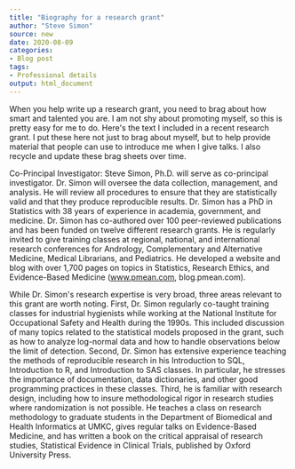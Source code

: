 ```yaml
---
title: "Biography for a research grant"
author: "Steve Simon"
source: new
date: 2020-08-09
categories:
- Blog post
tags:
- Professional details
output: html_document
---
```


When you help write up a research grant, you need to brag about how smart and talented you are. I am not shy about promoting myself, so this is pretty easy for me to do. Here's the text I included in a recent research grant. I put these here not just to brag about myself, but to help provide material that people can use to introduce me when I give talks. I also recycle and update these brag sheets over time.

<!---More--->

Co-Principal Investigator: Steve Simon, Ph.D. will serve as co-principal investigator. Dr. Simon will oversee the data collection, management, and analysis. He will review all procedures to ensure that they are statistically valid and that they produce reproducible results. Dr. Simon has a PhD in Statistics with 38 years of experience in academia, government, and medicine. Dr. Simon has co-authored over 100 peer-reviewed publications and has been funded on twelve different research grants. He is regularly invited to give training classes at regional, national, and international research conferences for Andrology, Complementary and Alternative Medicine, Medical Librarians, and Pediatrics. He developed a website and blog with over 1,700 pages on topics in Statistics, Research Ethics, and Evidence-Based Medicine (www.pmean.com, blog.pmean.com). 

While Dr. Simon's research expertise is very broad, three areas relevant to this grant are worth noting. First, Dr. Simon regularly co-taught training classes for industrial hygienists while working at the National Institute for Occupational Safety and Health during the 1990s. This included discussion of many topics related to the statistical models proposed in the grant, such as how to analyze log-normal data and how to handle observations below the limit of detection. Second, Dr. Simon has extensive experience teaching the methods of reproducible research in his Introduction to SQL, Introduction to R, and Introduction to SAS classes. In particular, he stresses the importance of documentation, data dictionaries, and other good programming practices in these classes. Third, he is familiar with research design, including how to insure methodological rigor in research studies where randomization is not possible. He teaches a class on research methodology to graduate students in the Department of Biomedical and Health Informatics at UMKC, gives regular talks on Evidence-Based Medicine, and has written a book on the critical appraisal of research studies, Statistical Evidence in Clinical Trials, published by Oxford University Press. 
